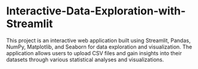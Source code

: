 # Interactive-Data-Exploration-with-Streamlit
This project is an interactive web application built using Streamlit, Pandas, NumPy, Matplotlib, and Seaborn for data exploration and visualization. The application allows users to upload CSV files and gain insights into their datasets through various statistical analyses and visualizations.
